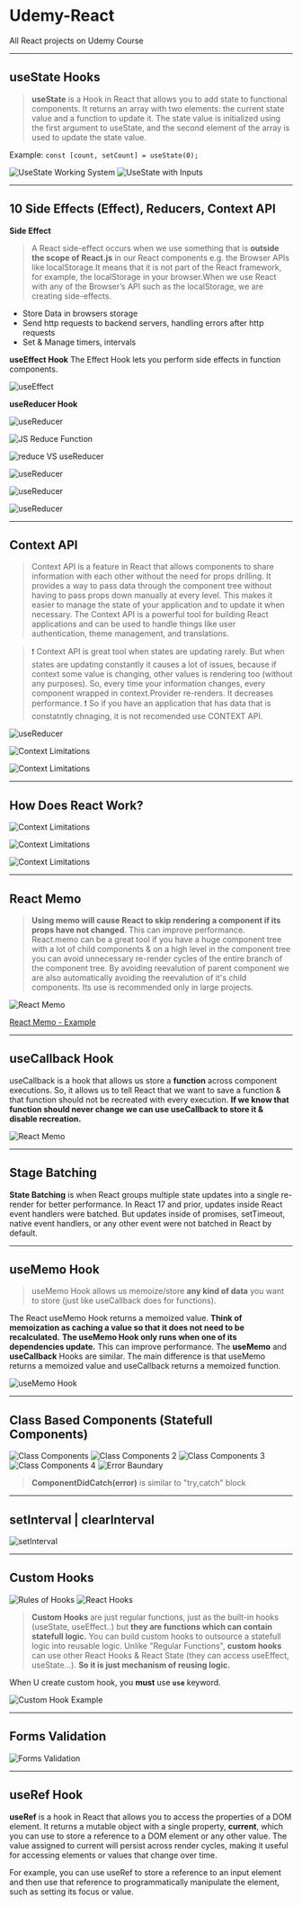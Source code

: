 # Udemy-React

All React projects on Udemy Course

---

## useState Hooks

> **useState** is a Hook in React that allows you to add state to functional components. It returns an array with two elements: the current state value and a function to update it. The state value is initialized using the first argument to useState, and the second element of the array is used to update the state value.

Example:
`const [count, setCount] = useState(0);`

![UseState Working System](/slides/useState_working_system.png)
![UseState with Inputs](/slides/useState_inputs.png)

---

## 10 Side Effects (Effect), Reducers, Context API

**Side Effect**

> A React side-effect occurs when we use something that is **outside the scope of React.js** in our React components e.g. the Browser APIs like localStorage.It means that it is not part of the React framework, for example, the localStorage in your browser.When we use React with any of the Browser’s API such as the localStorage, we are creating side-effects.

-   Store Data in browsers storage
-   Send http requests to backend servers, handling errors after http requests
-   Set & Manage timers, intervals

**useEffect Hook**
The Effect Hook lets you perform side effects in function components.

![useEffect](/Slides/useEffect.png)

**useReducer Hook**

![useReducer](/Slides/useReducer.png)

![JS Reduce Function](/Slides/reducer_js.png)

![reduce VS useReducer](/Slides/reduceVSuseReducer.png)

![useReducer](/Slides/useReducer3.png)

![useReducer](/Slides/useReducer4.png)

![useReducer](/Slides/useState_VS_useReducer.png)

---

## Context API

> Context API is a feature in React that allows components to share information with each other without the need for props drilling. It provides a way to pass data through the component tree without having to pass props down manually at every level. This makes it easier to manage the state of your application and to update it when necessary. The Context API is a powerful tool for building React applications and can be used to handle things like user authentication, theme management, and translations.

> ❗️ Context API is great tool when states are updating rarely. But when states are updating constantly it causes a lot of issues, because if context some value is changing, other values is rendering too (without any purposes). So, every time your information changes, every component wrapped in context.Provider re-renders. It decreases performance.
> ❗️ So if you have an application that has data that is constatntly chnaging, it is not recomended use CONTEXT API.

![useReducer](/Slides/Context-API.png)

![Context Limitations](/Slides/Context-Limitations.png)

![Context Limitations](/Slides/Rules-of-Hooks.png)

---

## How Does React Work?

![Context Limitations](/Slides/How_React_works.png)

![Context Limitations](/Slides/How_React_works2.png)

![Context Limitations](/Slides/Virtual_DOM_Working_System.png)

---

## React Memo

> **Using memo will cause React to skip rendering a component if its props have not changed**. This can improve performance.
> React.memo can be a great tool if you have a huge component tree with a lot of child components & on a high level in the component tree you can avoid unnecessary re-render cycles of the entire branch of the component tree. By avoiding reevalution of parent component we are also automatically avoiding the reevalution of it's child components. Its use is recommended only in large projects.

![React Memo](/Slides/React_memo.jpeg)

[React Memo - Example](https://www.w3schools.com/react/react_memo.asp)

---

## useCallback Hook

useCallback is a hook that allows us store a **function** across component executions. So, it allows us to tell React that we want to save a function & that function should not be recreated with every execution. **If we know that function should never change we can use useCallback to store it & disable recreation.**

![React Memo](/Slides/useCallback.png)

---

## Stage Batching

**State Batching** is when React groups multiple state updates into a single re-render for better performance. In React 17 and prior, updates inside React event handlers were batched. But updates inside of promises, setTimeout, native event handlers, or any other event were not batched in React by default.

---

## useMemo Hook

> useMemo Hook allows us memoize/store **any kind of data** you want to store (just like useCallback does for functions).

The React useMemo Hook returns a memoized value.
**Think of memoization as caching a value so that it does not need to be recalculated.**
**The useMemo Hook only runs when one of its dependencies update.**
This can improve performance.
The **useMemo** and **useCallback** Hooks are similar. The main difference is that useMemo returns a memoized value and useCallback returns a memoized function.

![useMemo Hook](/Slides/useMemo_Hook.png)

---

## Class Based Components (Statefull Components)

![Class Components](/Slides/class_comps.png)
![Class Components 2](/Slides/class_comps_2.png)
![Class Components 3](/Slides/class_comps_3.png)
![Class Components 4](/Slides/class_comps_4.png)
![Error Baundary](/Slides/errorBoundary.png)

> **ComponentDidCatch(error)** is similar to "try,catch" block

---

## setInterval | clearInterval

![setInterval](/slides/setInterval_clearInterval.png)

---

## Custom Hooks

![Rules of Hooks](/slides/Rules-of-Hooks.png)
![React Hooks](/slides/react_hooks.jpg)

> **Custom Hooks** are just regular functions, just as the built-in hooks (useState, useEffect..) but **they are functions which can contain statefull logic.** You can build custom hooks to outsource a statefull logic into reusable logic.
> Unlike "Regular Functions", **custom hooks** can use other React Hooks & React State (they can access useEffect, useState...).
> **So it is just mechanism of reusing logic.**

When U create custom hook, you **must** use **`use`** keyword.

![Custom Hook Example](/slides/custom_hook_example.png)

---

## Forms Validation

![Forms Validation](/slides/forms_validation.png)

---

## useRef Hook

**useRef** is a hook in React that allows you to access the properties of a DOM element. It returns a mutable object with a single property, **current**, which you can use to store a reference to a DOM element or any other value. The value assigned to current will persist across render cycles, making it useful for accessing elements or values that change over time.

For example, you can use useRef to store a reference to an input element and then use that reference to programmatically manipulate the element, such as setting its focus or value.

